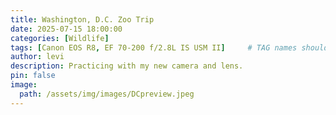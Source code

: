 ```yaml
---
title: Washington, D.C. Zoo Trip
date: 2025-07-15 18:00:00
categories: [Wildlife]
tags: [Canon EOS R8, EF 70-200 f/2.8L IS USM II]     # TAG names should always be lowercase
author: levi
description: Practicing with my new camera and lens.
pin: false
image:
  path: /assets/img/images/DCpreview.jpeg
---
```

